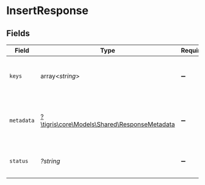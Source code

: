 # InsertResponse


## Fields

| Field                                                                                   | Type                                                                                    | Required                                                                                | Description                                                                             |
| --------------------------------------------------------------------------------------- | --------------------------------------------------------------------------------------- | --------------------------------------------------------------------------------------- | --------------------------------------------------------------------------------------- |
| `keys`                                                                                  | array<*string*>                                                                         | :heavy_minus_sign:                                                                      | an array returns the value of the primary keys.                                         |
| `metadata`                                                                              | [?\tigris\core\Models\Shared\ResponseMetadata](../../models/shared/ResponseMetadata.md) | :heavy_minus_sign:                                                                      | Has metadata related to the documents stored.                                           |
| `status`                                                                                | *?string*                                                                               | :heavy_minus_sign:                                                                      | An enum with value set as "inserted"                                                    |